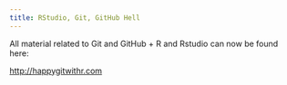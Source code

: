 ```yaml
---
title: RStudio, Git, GitHub Hell
---
```


All material related to Git and GitHub + R and Rstudio can now be found here:

<http://happygitwithr.com>
